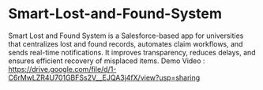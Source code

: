 # Smart-Lost-and-Found-System
Smart Lost and Found System is a Salesforce-based app for universities that centralizes lost and found records, automates claim workflows, and sends real-time notifications. It improves transparency, reduces delays, and ensures efficient recovery of misplaced items.
Demo Video : https://drive.google.com/file/d/1-C6rMwLZR4U701GBFSs2V__EJQA3j4fX/view?usp=sharing
